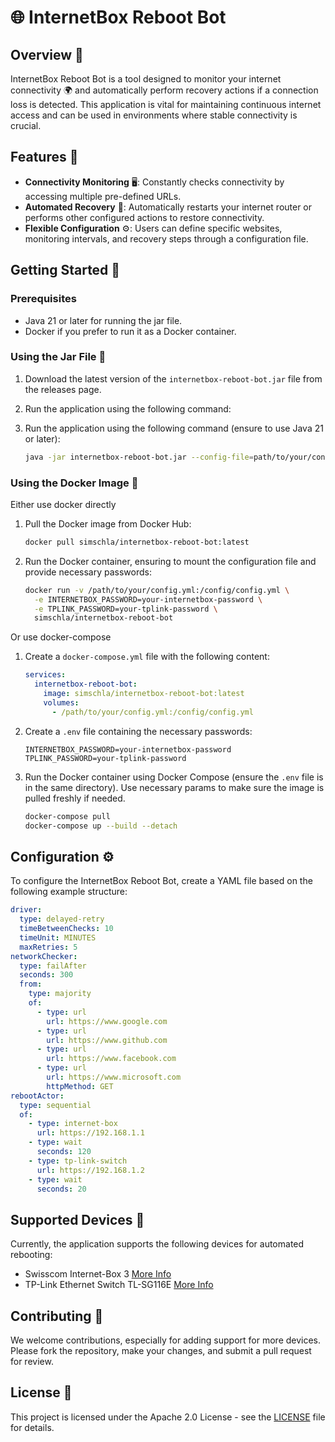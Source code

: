 # 🌐 InternetBox Reboot Bot

## Overview 📡
InternetBox Reboot Bot is a tool designed to monitor your internet connectivity 🌍 and automatically perform recovery actions if a connection loss is detected. This application is vital for maintaining continuous internet access and can be used in environments where stable connectivity is crucial.

## Features 🌟
- **Connectivity Monitoring** 🖥️: Constantly checks connectivity by accessing multiple pre-defined URLs.
- **Automated Recovery** 🔧: Automatically restarts your internet router or performs other configured actions to restore connectivity.
- **Flexible Configuration** ⚙️: Users can define specific websites, monitoring intervals, and recovery steps through a configuration file.

## Getting Started 🚀

### Prerequisites
- Java 21 or later for running the jar file.
- Docker if you prefer to run it as a Docker container.

### Using the Jar File 🏺
1. Download the latest version of the `internetbox-reboot-bot.jar` file from the releases page.
2. Run the application using the following command:
2. Run the application using the following command (ensure to use Java 21 or later):

   ```bash
   java -jar internetbox-reboot-bot.jar --config-file=path/to/your/config.yml
   ```

### Using the Docker Image 🐳

Either use docker directly

1. Pull the Docker image from Docker Hub:
   ```bash
   docker pull simschla/internetbox-reboot-bot:latest
   ```
2. Run the Docker container, ensuring to mount the configuration file and provide necessary passwords:
   ```bash
   docker run -v /path/to/your/config.yml:/config/config.yml \
     -e INTERNETBOX_PASSWORD=your-internetbox-password \
     -e TPLINK_PASSWORD=your-tplink-password \
     simschla/internetbox-reboot-bot
   ```

Or use docker-compose

1. Create a `docker-compose.yml` file with the following content:
   ```yaml
   services:
     internetbox-reboot-bot:
       image: simschla/internetbox-reboot-bot:latest
       volumes:
         - /path/to/your/config.yml:/config/config.yml
   ```

2. Create a `.env` file containing the necessary passwords:
   ```env
   INTERNETBOX_PASSWORD=your-internetbox-password
   TPLINK_PASSWORD=your-tplink-password
   ```
   
3. Run the Docker container using Docker Compose (ensure the `.env` file is in the same directory). Use necessary
   params to make sure the image is pulled freshly if needed.
   ```bash
   docker-compose pull
   docker-compose up --build --detach
   ```

## Configuration ⚙️
To configure the InternetBox Reboot Bot, create a YAML file based on the following example structure:

```yaml
driver:
  type: delayed-retry
  timeBetweenChecks: 10
  timeUnit: MINUTES
  maxRetries: 5
networkChecker:
  type: failAfter
  seconds: 300
  from:
    type: majority
    of:
      - type: url
        url: https://www.google.com
      - type: url
        url: https://www.github.com
      - type: url
        url: https://www.facebook.com
      - type: url
        url: https://www.microsoft.com
        httpMethod: GET
rebootActor:
  type: sequential
  of:
    - type: internet-box
      url: https://192.168.1.1
    - type: wait
      seconds: 120
    - type: tp-link-switch
      url: https://192.168.1.2
    - type: wait
      seconds: 20
```

## Supported Devices 📶
Currently, the application supports the following devices for automated rebooting:
- Swisscom Internet-Box 3 [More Info](https://www.swisscom.ch/en/residential/products/internetrouter/details.html/internet-box-3-ip-11039000)
- TP-Link Ethernet Switch TL-SG116E [More Info](https://www.tp-link.com/de/business-networking/easy-smart-switch/tl-sg116e/)

## Contributing 🤝
We welcome contributions, especially for adding support for more devices. Please fork the repository, make your changes, and submit a pull request for review.

## License 📜
This project is licensed under the Apache 2.0 License - see the [LICENSE](LICENSE) file for details.
